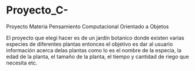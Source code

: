 # Proyecto_C-
Proyecto Materia Pensamiento Computacional Orientado a Objetos

El proyecto que elegí hacer es de un jardín botanico donde existen varias especies de diferentes plantas entonces el objetivo es dar al usuario información acerca delas plantas como lo es el nombre de la especia, la edad de la planta, el tamaño de la planta, el tiempo y cantidad de riego que necesita etc. 
